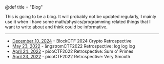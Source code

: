 @def title = "Blog"
<!-- @def tags = ["syntax", "code"] -->

This is going to be a blog. It will probably not be updated regularly,
I mainly use it when I have some math/physics/programming related
things that I want to write about and think could be informative.

____

* [December 10, 2024](/blog/12-10-24-block-ctf) - BlockCTF 2024 Crypto Retrospective
* [May 23, 2022](/blog/05-23-22-log-log-log) - ångstromCTF2022 Retrospective: log log log
* [April 24, 2022](/blog/04-24-22-sum-o-primes) - picoCTF2022 Retrospective: Sum o' Primes
* [April 23, 2022](/blog/04-23-22-very-smooth) - picoCTF2022 Retrospective: Very Smooth